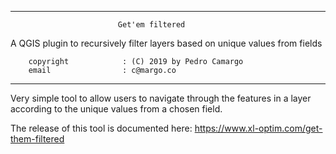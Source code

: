 ---------------------------------------------------------------------------
                            Get'em filtered

A QGIS plugin to recursively filter layers based on unique values from fields   

        copyright            : (C) 2019 by Pedro Camargo
        email                : c@margo.co   
---------------------------------------------------------------------------

Very simple tool to allow users to navigate through the features in a layer
according to the unique values from a chosen field.

The release of this tool is documented here:  https://www.xl-optim.com/get-them-filtered
 
